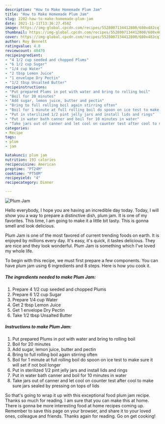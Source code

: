 ```yaml
---
description: "How to Make Homemade Plum Jam"
title: "How to Make Homemade Plum Jam"
slug: 2202-how-to-make-homemade-plum-jam
date: 2021-11-11T13:36:27.458Z
image: https://img-global.cpcdn.com/recipes/5528007134412800/680x482cq70/plum-jam-recipe-main-photo.jpg
thumbnail: https://img-global.cpcdn.com/recipes/5528007134412800/680x482cq70/plum-jam-recipe-main-photo.jpg
cover: https://img-global.cpcdn.com/recipes/5528007134412800/680x482cq70/plum-jam-recipe-main-photo.jpg
author: Roy Bennett
ratingvalue: 4.8
reviewcount: 40470
recipeingredient:
- "4 1/2 cup seeded and chopped Plums"
- "6 1/2 cup Sugar"
- "1/4 cup Water"
- "2 tbsp Lemon Juice"
- "1 envelope Dry Pectin"
- "1/2 tbsp Unsalted Butter"
recipeinstructions:
- "Put prepared Plums in pot with water and bring to rolling boil"
- "Boil for 20 minutes"
- "Add sugar, lemon juice, butter and pectin"
- "Bring to full rolling boil again stirring often"
- "Boil for 1 minute at full rolling boil do spoon on ice test to make sure it will set if not boil longer"
- "Put in sterilized 1/2 pint jelly jars and install lids and rings"
- "Put in water bath canner and boil for 10 minutes in water"
- "Take jars out of canner and let cool on counter test after cool to make sure jars sealed by pressing on tops of lids"
categories:
- Recipe
tags:
- plum
- jam

katakunci: plum jam 
nutrition: 193 calories
recipecuisine: American
preptime: "PT24M"
cooktime: "PT50M"
recipeyield: "4"
recipecategory: Dinner

---
```



![Plum Jam](https://img-global.cpcdn.com/recipes/5528007134412800/680x482cq70/plum-jam-recipe-main-photo.jpg)

Hello everybody, I hope you are having an incredible day today. Today, I will show you a way to prepare a distinctive dish, plum jam. It is one of my favorites. This time, I am going to make it a little bit tasty. This is gonna smell and look delicious.



Plum Jam is one of the most favored of current trending foods on earth. It is enjoyed by millions every day. It's easy, it's quick, it tastes delicious. They are nice and they look wonderful. Plum Jam is something which I've loved my whole life.


To begin with this recipe, we must first prepare a few components. You can have plum jam using 6 ingredients and 8 steps. Here is how you cook it.

<!--inarticleads1-->

##### The ingredients needed to make Plum Jam:

1. Prepare 4 1/2 cup seeded and chopped Plums
1. Prepare 6 1/2 cup Sugar
1. Prepare 1/4 cup Water
1. Get 2 tbsp Lemon Juice
1. Get 1 envelope Dry Pectin
1. Take 1/2 tbsp Unsalted Butter




<!--inarticleads2-->

##### Instructions to make Plum Jam:

1. Put prepared Plums in pot with water and bring to rolling boil
1. Boil for 20 minutes
1. Add sugar, lemon juice, butter and pectin
1. Bring to full rolling boil again stirring often
1. Boil for 1 minute at full rolling boil do spoon on ice test to make sure it will set if not boil longer
1. Put in sterilized 1/2 pint jelly jars and install lids and rings
1. Put in water bath canner and boil for 10 minutes in water
1. Take jars out of canner and let cool on counter test after cool to make sure jars sealed by pressing on tops of lids




So that's going to wrap it up with this exceptional food plum jam recipe. Thanks so much for reading. I am sure that you can make this at home. There is gonna be more interesting food at home recipes coming up. Remember to save this page on your browser, and share it to your loved ones, colleague and friends. Thanks again for reading. Go on get cooking!
